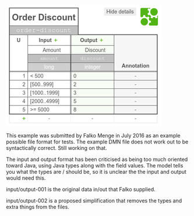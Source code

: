 ![Screenshot](order-discount.png)

This example was submitted by Falko Menge in July 2016 as an example possible file format for tests.  The example DMN file does not work out to be syntactically correct.  Still working on that.

The input and output format has been criticised as being too much oriented toward Java, using Java types along with the field values.  The model tells you what the types are / should be, so it is unclear the the input and output would need this.

input/output-001 is the original data in/out that Falko supplied.

input/output-002 is a proposed simplification that removes the types and extra things from the files.
